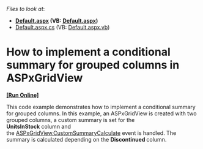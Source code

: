 <!-- default file list -->
*Files to look at*:

* **[Default.aspx](./CS/Default.aspx) (VB: [Default.aspx](./VB/Default.aspx))**
* [Default.aspx.cs](./CS/Default.aspx.cs) (VB: [Default.aspx.vb](./VB/Default.aspx.vb))
<!-- default file list end -->
# How to implement a conditional summary for grouped columns in ASPxGridView
<!-- run online -->
**[[Run Online]](https://codecentral.devexpress.com/t100756/)**
<!-- run online end -->


<p>This code example demonstrates how to implement a conditional summary for grouped columns. In this example, an ASPxGridView is created with two grouped columns, a custom summary is set for the <strong>UnitsInStock</strong> column and the <a href="https://documentation.devexpress.com/#AspNet/DevExpressWebASPxGridViewASPxGridView_CustomSummaryCalculatetopic">ASPxGridView.CustomSummaryCalculate</a> event is handled. The summary is calculated depending on the <strong>Discontinued </strong>column.</p>

<br/>


